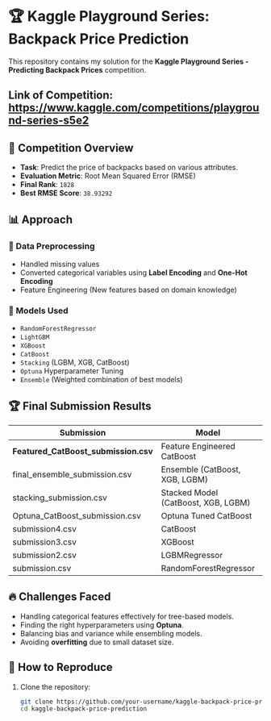 # 🏆 Kaggle Playground Series: Backpack Price Prediction

This repository contains my solution for the **Kaggle Playground Series - Predicting Backpack Prices** competition.

## Link of Competition: https://www.kaggle.com/competitions/playground-series-s5e2


## 🚀 Competition Overview  
- **Task**: Predict the price of backpacks based on various attributes.
- **Evaluation Metric**: Root Mean Squared Error (RMSE)
- **Final Rank**: `1828`
- **Best RMSE Score**: `38.93292`

## 📊 Approach

### 🔹 Data Preprocessing
- Handled missing values
- Converted categorical variables using **Label Encoding** and **One-Hot Encoding**
- Feature Engineering (New features based on domain knowledge)

### 🔹 Models Used
- `RandomForestRegressor`
- `LightGBM`
- `XGBoost`
- `CatBoost`
- `Stacking` (LGBM, XGB, CatBoost)
- `Optuna` Hyperparameter Tuning
- `Ensemble` (Weighted combination of best models)

## 🏆 Final Submission Results
| Submission | Model | RMSE |
|------------|----------------|----------|
| **Featured_CatBoost_submission.csv** | Feature Engineered CatBoost | `38.93292` |
| final_ensemble_submission.csv | Ensemble (CatBoost, XGB, LGBM) | `38.94040` |
| stacking_submission.csv | Stacked Model (CatBoost, XGB, LGBM) | `38.94582` |
| Optuna_CatBoost_submission.csv | Optuna Tuned CatBoost | `38.95744` |
| submission4.csv | CatBoost | `38.96010` |
| submission3.csv | XGBoost | `39.09539` |
| submission2.csv | LGBMRegressor | `39.02232` |
| submission.csv | RandomForestRegressor | `40.09732` |

## 🔥 Challenges Faced
- Handling categorical features effectively for tree-based models.
- Finding the right hyperparameters using **Optuna**.
- Balancing bias and variance while ensembling models.
- Avoiding **overfitting** due to small dataset size.

## 📌 How to Reproduce
1. Clone the repository:
   ```bash
   git clone https://github.com/your-username/kaggle-backpack-price-prediction.git
   cd kaggle-backpack-price-prediction
